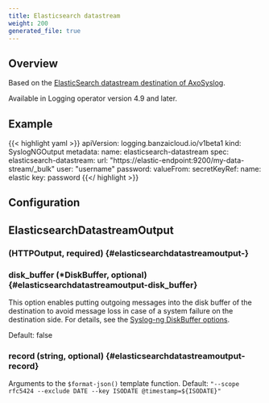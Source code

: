 ```yaml
---
title: Elasticsearch datastream
weight: 200
generated_file: true
---
```


## Overview

Based on the [ElasticSearch datastream destination of AxoSyslog](https://axoflow.com/docs/axosyslog-core/chapter-destinations/configuring-destinations-elasticsearch-datastream/).

Available in Logging operator version 4.9 and later.

## Example

{{< highlight yaml >}}
apiVersion: logging.banzaicloud.io/v1beta1
kind: SyslogNGOutput
metadata:
  name: elasticsearch-datastream
spec:
  elasticsearch-datastream:
    url: "https://elastic-endpoint:9200/my-data-stream/_bulk"
    user: "username"
    password:
      valueFrom:
        secretKeyRef:
          name: elastic
          key: password
{{</ highlight >}}


## Configuration
## ElasticsearchDatastreamOutput

###  (HTTPOutput, required) {#elasticsearchdatastreamoutput-}


### disk_buffer (*DiskBuffer, optional) {#elasticsearchdatastreamoutput-disk_buffer}

This option enables putting outgoing messages into the disk buffer of the destination to avoid message loss in case of a system failure on the destination side. For details, see the [Syslog-ng DiskBuffer options](../disk_buffer/).

Default: false

### record (string, optional) {#elasticsearchdatastreamoutput-record}

Arguments to the `$format-json()` template function. Default: `"--scope rfc5424 --exclude DATE --key ISODATE @timestamp=${ISODATE}"` 



